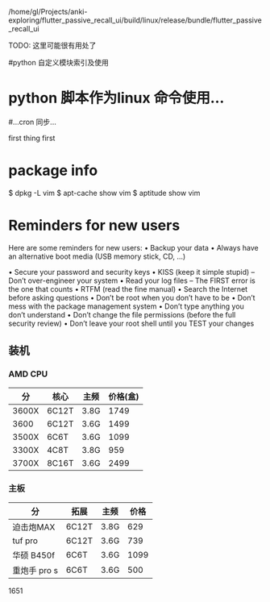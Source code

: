 /home/gl/Projects/anki-exploring/flutter_passive_recall_ui/build/linux/release/bundle/flutter_passive_recall_ui


TODO: 这里可能很有用处了

#python 自定义模块索引及使用

# python 脚本作为linux 命令使用...

#...cron 同步...



first thing first


# package info
$ dpkg -L vim
$ apt-cache show vim
$ aptitude show vim



# Reminders for new users
Here are some reminders for new users:
• Backup your data
• Always have an alternative boot media (USB memory stick, CD, …)


• Secure your password and security keys
• KISS (keep it simple stupid)
– Don’t over-engineer your system
• Read your log files
– The FIRST error is the one that counts
• RTFM (read the fine manual)
• Search the Internet before asking questions
• Don’t be root when you don’t have to be
• Don’t mess with the package management system
• Don’t type anything you don’t understand
• Don’t change the file permissions (before the full security review)
• Don’t leave your root shell until you TEST your changes

## 装机
###   AMD CPU
| 分    | 核心  | 主频 | 价格(盒) |
| ----- | ----- | ---- | -------- |
| 3600X | 6C12T | 3.8G | 1749     |
| 3600  | 6C12T | 3.6G | 1499     |
| 3500X | 6C6T  | 3.6G | 1099     |
| 3300X | 4C8T  | 3.8G | 959      |
| 3700X | 8C16T | 3.6G | 2499     |


###   主板
| 分           | 拓展  | 主频 | 价格 |
| ------------ | ----- | ---- | ---- |
| 迫击炮MAX    | 6C12T | 3.8G | 629  |
| tuf pro      | 6C12T | 3.6G | 739  |
| 华硕 B450f   | 6C6T  | 3.6G | 1099 |
| 重炮手 pro s | 6C6T  | 3.6G | 500  |

1651